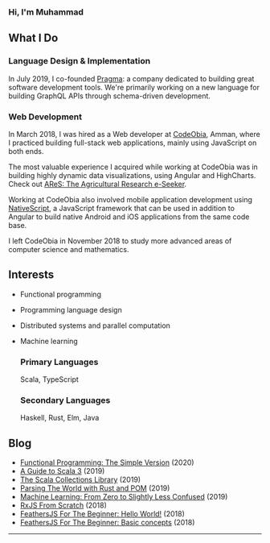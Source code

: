 ### Hi, I'm Muhammad

## What I Do
### Language Design & Implementation
In July 2019, I co-founded [Pragma](https://pragmalang.com/): a company dedicated to building great software development tools. We're primarily working on a new language for building GraphQL APIs through schema-driven development.

### Web Development
In March 2018, I was hired as a Web developer at [CodeObia](http://codeobia.com/), Amman, where I practiced building full-stack web applications, mainly using JavaScript on both ends.

The most valuable experience I acquired while working at CodeObia was in building highly dynamic data visualizations, using  Angular and HighCharts. Check out [AReS: The Agricultural Research e-Seeker](https://cgspace.cgiar.org/explorer/).

Working at CodeObia also involved mobile application development using [NativeScript](https://www.nativescript.org/), a JavaScript framework that can be used in addition to Angular to build native Android and iOS applications from the same code base. 

I left CodeObia in November 2018 to study more advanced areas of computer science and mathematics.

## Interests
* Functional programming
* Programming language design
* Distributed systems and parallel computation
* Machine learning

  ### Primary Languages
  Scala, TypeScript

  ### Secondary Languages
  Haskell, Rust, Elm, Java

## Blog
* [Functional Programming: The Simple Version](https://medium.com/heavenlyx/functional-programming-the-simple-version-63fe10678f6e) (2020)
* [A Guide to Scala 3](https://medium.com/heavenlyx/a-guide-to-scala-3-8a3bad7eee71) (2019)
* [The Scala Collections Library](https://medium.com/heavenlyx/the-scala-collections-library-173ca624fb8d) (2019)
* [Parsing The World with Rust and POM](https://medium.com/heavenlyx/parsing-the-world-with-rust-and-pom-77e0e8b5313d) (2019)
* [Machine Learning: From Zero to Slightly Less Confused](https://dev.to/tabz_98/machine-learning-from-zero-to-slightly-less-confused-2bal) (2019)
* [RxJS From Scratch](https://medium.com/@muhammadtabaza/rxjs-almost-from-scratch-3a8b9e8b6d80) (2018)
* [FeathersJS For The Beginner: Hello World!](https://medium.com/@muhammadtabaza/feathersjs-for-the-beginner-hello-world-262ca46f7db7) (2018)
* [FeathersJS For The Beginner: Basic concepts](https://medium.com/@muhammadtabaza/feathersjs-for-the-beginner-basic-concepts-b5abba2e888a) (2018)
---
